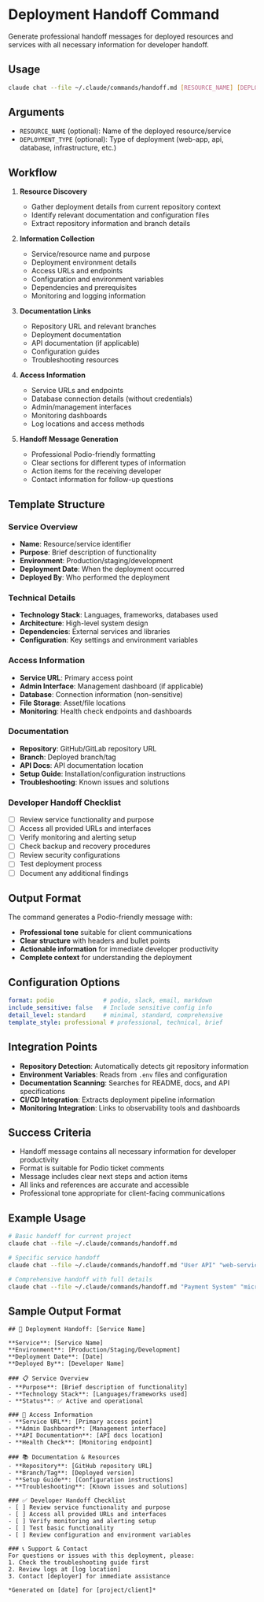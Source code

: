 # Deployment Handoff Command

Generate professional handoff messages for deployed resources and services with all necessary information for developer handoff.

## Usage
```bash
claude chat --file ~/.claude/commands/handoff.md [RESOURCE_NAME] [DEPLOYMENT_TYPE]
```

## Arguments
- `RESOURCE_NAME` (optional): Name of the deployed resource/service
- `DEPLOYMENT_TYPE` (optional): Type of deployment (web-app, api, database, infrastructure, etc.)

## Workflow

1. **Resource Discovery**
   - Gather deployment details from current repository context
   - Identify relevant documentation and configuration files
   - Extract repository information and branch details

2. **Information Collection**
   - Service/resource name and purpose
   - Deployment environment details
   - Access URLs and endpoints
   - Configuration and environment variables
   - Dependencies and prerequisites
   - Monitoring and logging information

3. **Documentation Links**
   - Repository URL and relevant branches
   - Deployment documentation
   - API documentation (if applicable)
   - Configuration guides
   - Troubleshooting resources

4. **Access Information**
   - Service URLs and endpoints
   - Database connection details (without credentials)
   - Admin/management interfaces
   - Monitoring dashboards
   - Log locations and access methods

5. **Handoff Message Generation**
   - Professional Podio-friendly formatting
   - Clear sections for different types of information
   - Action items for the receiving developer
   - Contact information for follow-up questions

## Template Structure

### Service Overview
- **Name**: Resource/service identifier
- **Purpose**: Brief description of functionality
- **Environment**: Production/staging/development
- **Deployment Date**: When the deployment occurred
- **Deployed By**: Who performed the deployment

### Technical Details
- **Technology Stack**: Languages, frameworks, databases used
- **Architecture**: High-level system design
- **Dependencies**: External services and libraries
- **Configuration**: Key settings and environment variables

### Access Information
- **Service URL**: Primary access point
- **Admin Interface**: Management dashboard (if applicable)
- **Database**: Connection information (non-sensitive)
- **File Storage**: Asset/file locations
- **Monitoring**: Health check endpoints and dashboards

### Documentation
- **Repository**: GitHub/GitLab repository URL
- **Branch**: Deployed branch/tag
- **API Docs**: API documentation location
- **Setup Guide**: Installation/configuration instructions
- **Troubleshooting**: Known issues and solutions

### Developer Handoff Checklist
- [ ] Review service functionality and purpose
- [ ] Access all provided URLs and interfaces
- [ ] Verify monitoring and alerting setup
- [ ] Check backup and recovery procedures
- [ ] Review security configurations
- [ ] Test deployment process
- [ ] Document any additional findings

## Output Format

The command generates a Podio-friendly message with:
- **Professional tone** suitable for client communications
- **Clear structure** with headers and bullet points
- **Actionable information** for immediate developer productivity
- **Complete context** for understanding the deployment

## Configuration Options

```yaml
format: podio              # podio, slack, email, markdown
include_sensitive: false   # Include sensitive config info
detail_level: standard     # minimal, standard, comprehensive
template_style: professional # professional, technical, brief
```

## Integration Points

- **Repository Detection**: Automatically detects git repository information
- **Environment Variables**: Reads from `.env` files and configuration
- **Documentation Scanning**: Searches for README, docs, and API specifications
- **CI/CD Integration**: Extracts deployment pipeline information
- **Monitoring Integration**: Links to observability tools and dashboards

## Success Criteria
- Handoff message contains all necessary information for developer productivity
- Format is suitable for Podio ticket comments
- Message includes clear next steps and action items
- All links and references are accurate and accessible
- Professional tone appropriate for client-facing communications

## Example Usage

```bash
# Basic handoff for current project
claude chat --file ~/.claude/commands/handoff.md

# Specific service handoff
claude chat --file ~/.claude/commands/handoff.md "User API" "web-service"

# Comprehensive handoff with full details
claude chat --file ~/.claude/commands/handoff.md "Payment System" "microservice" --detail-level comprehensive
```

## Sample Output Format

```
## 🚀 Deployment Handoff: [Service Name]

**Service**: [Service Name]
**Environment**: [Production/Staging/Development]
**Deployment Date**: [Date]
**Deployed By**: [Developer Name]

### 📋 Service Overview
- **Purpose**: [Brief description of functionality]
- **Technology Stack**: [Languages/frameworks used]
- **Status**: ✅ Active and operational

### 🔗 Access Information
- **Service URL**: [Primary access point]
- **Admin Dashboard**: [Management interface]
- **API Documentation**: [API docs location]
- **Health Check**: [Monitoring endpoint]

### 📚 Documentation & Resources
- **Repository**: [GitHub repository URL]
- **Branch/Tag**: [Deployed version]
- **Setup Guide**: [Configuration instructions]
- **Troubleshooting**: [Known issues and solutions]

### ✅ Developer Handoff Checklist
- [ ] Review service functionality and purpose
- [ ] Access all provided URLs and interfaces
- [ ] Verify monitoring and alerting setup
- [ ] Test basic functionality
- [ ] Review configuration and environment variables

### 📞 Support & Contact
For questions or issues with this deployment, please:
1. Check the troubleshooting guide first
2. Review logs at [log location]
3. Contact [deployer] for immediate assistance

*Generated on [date] for [project/client]*
```